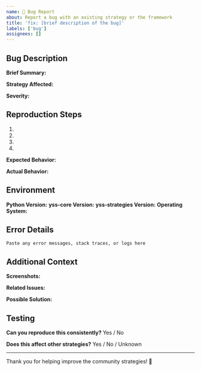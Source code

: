 ```yaml
---
name: 🐛 Bug Report
about: Report a bug with an existing strategy or the framework
title: 'fix: [brief description of the bug]'
labels: ['bug']
assignees: []
---
```


## Bug Description

**Brief Summary:** 
<!-- A clear and concise description of what the bug is -->

**Strategy Affected:** 
<!-- Which strategy is experiencing the issue? -->

**Severity:** 
<!-- Critical / High / Medium / Low -->

## Reproduction Steps

1. 
2. 
3. 
4. 

**Expected Behavior:** 
<!-- What should happen? -->

**Actual Behavior:** 
<!-- What actually happens? -->

## Environment

**Python Version:** 
**yss-core Version:** 
**yss-strategies Version:** 
**Operating System:** 

## Error Details

```
Paste any error messages, stack traces, or logs here
```

## Additional Context

**Screenshots:** 
<!-- If applicable, add screenshots to help explain the problem -->

**Related Issues:** 
<!-- Link any related issues or PRs -->

**Possible Solution:** 
<!-- If you have ideas on how to fix this, please share -->

## Testing

**Can you reproduce this consistently?** Yes / No

**Does this affect other strategies?** Yes / No / Unknown

---

Thank you for helping improve the community strategies! 🎲
